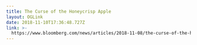 ```yaml
---
title: The Curse of the Honeycrisp Apple
layout: OGLink
date: 2018-11-10T17:36:48.727Z
link: >-
  https://www.bloomberg.com/news/articles/2018-11-08/the-curse-of-the-honeycrisp-apple
---
```


